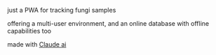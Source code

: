just a PWA for tracking fungi samples

offering a multi-user environment, and an online database with offline capabilities too

made with [Claude ai](https://claude.ai/)
